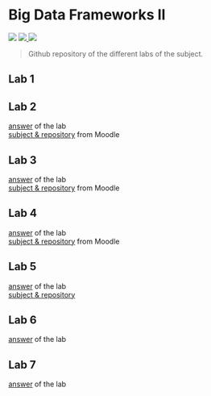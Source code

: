 # Big Data Frameworks II

<p>
  <img src="https://img.shields.io/static/v1?label=Project&message=School%20Labs&color=green">
  <a href="https://www.myefrei.fr/moodle/course/view.php?id=7106">
    <img src="https://img.shields.io/static/v1?label=Subject&message=Big%20Data%20Frameworks%20II&color=green">
  </a>
  <img src="https://img.shields.io/static/v1?label=Years&message=2020-2021&color=red">
</p>

> Github repository of the different labs of the subject.

## Lab 1

## Lab 2
[answer](lab-2) of the lab  
[subject & repository](https://www.myefrei.fr/moodle/mod/assign/view.php?id=37827) from Moodle
## Lab 3
[answer](lab-3) of the lab  
[subject & repository](https://www.myefrei.fr/moodle/mod/assign/view.php?id=38586) from Moodle
## Lab 4
[answer](https://github.com/c-drault/hadoop-examples-mapreduce) of the lab  
[subject & repository](https://www.myefrei.fr/moodle/mod/assign/view.php?id=38821) from Moodle
## Lab 5
[answer](lab-5) of the lab  
[subject & repository](https://www.myefrei.fr/moodle/mod/assign/view.php?id=40148)
## Lab 6
[answer](lab-6) of the lab  
## Lab 7
[answer](lab-7) of the lab  
